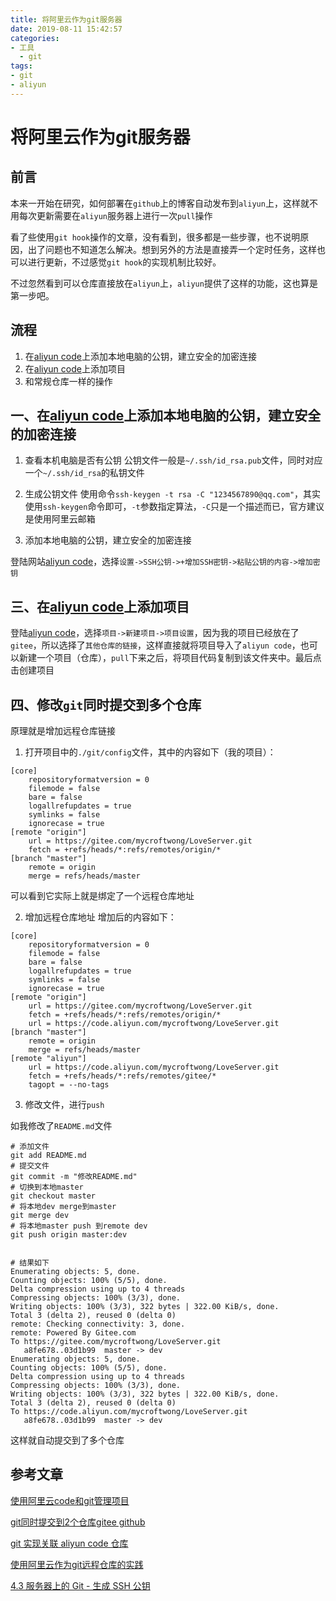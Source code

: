 ```yaml
---
title: 将阿里云作为git服务器
date: 2019-08-11 15:42:57
categories: 
- 工具
  - git
tags:
- git
- aliyun
---
```


# 将阿里云作为git服务器

## 前言
本来一开始在研究，如何部署在`github`上的博客自动发布到`aliyun`上，这样就不用每次更新需要在`aliyun`服务器上进行一次`pull`操作

看了些使用`git hook`操作的文章，没有看到，很多都是一些步骤，也不说明原因，出了问题也不知道怎么解决。想到另外的方法是直接弄一个定时任务，这样也可以进行更新，不过感觉`git hook`的实现机制比较好。

不过忽然看到可以仓库直接放在`aliyun`上，`aliyun`提供了这样的功能，这也算是第一步吧。

## 流程

1. 在[aliyun code](https://code.aliyun.com)上添加本地电脑的公钥，建立安全的加密连接
2. 在[aliyun code](https://code.aliyun.com)上添加项目
3. 和常规仓库一样的操作

## 一、在[aliyun code](https://code.aliyun.com)上添加本地电脑的公钥，建立安全的加密连接

1. 查看本机电脑是否有公钥
公钥文件一般是`~/.ssh/id_rsa.pub`文件，同时对应一个`~/.ssh/id_rsa`的私钥文件

2. 生成公钥文件
使用命令`ssh-keygen -t rsa -C "1234567890@qq.com"`，其实使用`ssh-keygen`命令即可，`-t`参数指定算法，`-C`只是一个描述而已，官方建议是使用阿里云邮箱

3. 添加本地电脑的公钥，建立安全的加密连接

登陆网站[aliyun code](https://code.aliyun.com/)，选择`设置->SSH公钥->+增加SSH密钥->粘贴公钥的内容->增加密钥`

## 三、在[aliyun code](https://code.aliyun.com)上添加项目

登陆[aliyun code](https://code.aliyun.com)，选择`项目->新建项目->项目设置`，因为我的项目已经放在了`gitee`，所以选择了`其他仓库的链接`，这样直接就将项目导入了`aliyun code`，也可以新建一个项目（仓库），`pull`下来之后，将项目代码复制到该文件夹中。最后点击创建项目

## 四、修改`git`同时提交到多个仓库

原理就是增加远程仓库链接

1. 打开项目中的`./git/config`文件，其中的内容如下（我的项目）：
```config
[core]
	repositoryformatversion = 0
	filemode = false
	bare = false
	logallrefupdates = true
	symlinks = false
	ignorecase = true
[remote "origin"]
	url = https://gitee.com/mycroftwong/LoveServer.git
	fetch = +refs/heads/*:refs/remotes/origin/*
[branch "master"]
	remote = origin
	merge = refs/heads/master
```

可以看到它实际上就是绑定了一个远程仓库地址

2. 增加远程仓库地址
增加后的内容如下：
```config
[core]
	repositoryformatversion = 0
	filemode = false
	bare = false
	logallrefupdates = true
	symlinks = false
	ignorecase = true
[remote "origin"]
	url = https://gitee.com/mycroftwong/LoveServer.git
	fetch = +refs/heads/*:refs/remotes/origin/*
	url = https://code.aliyun.com/mycroftwong/LoveServer.git
[branch "master"]
	remote = origin
	merge = refs/heads/master
[remote "aliyun"]
    url = https://code.aliyun.com/mycroftwong/LoveServer.git
    fetch = +refs/heads/*:refs/remotes/gitee/*
    tagopt = --no-tags
```

3. 修改文件，进行`push`

如我修改了`README.md`文件
```git
# 添加文件
git add README.md
# 提交文件
git commit -m "修改README.md"
# 切换到本地master
git checkout master
# 将本地dev merge到master
git merge dev
# 将本地master push 到remote dev
git push origin master:dev


# 结果如下
Enumerating objects: 5, done.
Counting objects: 100% (5/5), done.
Delta compression using up to 4 threads
Compressing objects: 100% (3/3), done.
Writing objects: 100% (3/3), 322 bytes | 322.00 KiB/s, done.
Total 3 (delta 2), reused 0 (delta 0)
remote: Checking connectivity: 3, done.
remote: Powered By Gitee.com
To https://gitee.com/mycroftwong/LoveServer.git
   a8fe678..03d1b99  master -> dev
Enumerating objects: 5, done.
Counting objects: 100% (5/5), done.
Delta compression using up to 4 threads
Compressing objects: 100% (3/3), done.
Writing objects: 100% (3/3), 322 bytes | 322.00 KiB/s, done.
Total 3 (delta 2), reused 0 (delta 0)
To https://code.aliyun.com/mycroftwong/LoveServer.git
   a8fe678..03d1b99  master -> dev
```

这样就自动提交到了多个仓库


## 参考文章
[使用阿里云code和git管理项目](https://blog.csdn.net/dark00800/article/details/54571859)

[git同时提交到2个仓库gitee github](https://blog.csdn.net/qq_34874784/article/details/89811192)

[git 实现关联 aliyun code 仓库](https://blog.csdn.net/woshidd0/article/details/81253913)

[使用阿里云作为git远程仓库的实践](https://blog.csdn.net/m0_37606574/article/details/80004680)

[4.3 服务器上的 Git - 生成 SSH 公钥](https://git-scm.com/book/zh/v2/%E6%9C%8D%E5%8A%A1%E5%99%A8%E4%B8%8A%E7%9A%84-Git-%E7%94%9F%E6%88%90-SSH-%E5%85%AC%E9%92%A5)

